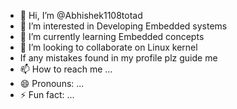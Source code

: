 - 👋 Hi, I’m @Abhishek1108totad
- 👀 I’m interested in Developing Embedded systems
- 🌱 I’m currently learning Embedded concepts
- 💞️ I’m looking to collaborate on Linux kernel
- If any mistakes found in my profile plz guide me
- 📫 How to reach me ...
- 😄 Pronouns: ...
- ⚡ Fun fact: ...

<!---
Abhishek1108totad/Abhishek1108totad is a ✨ special ✨ repository because its `README.md` (this file) appears on your GitHub profile.
You can click the Preview link to take a look at your changes.
--->
